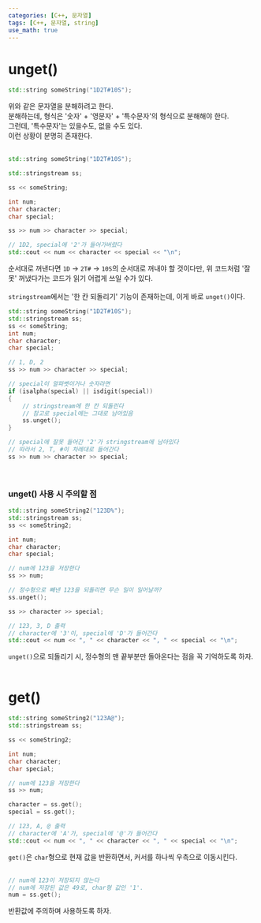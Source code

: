```yaml
---
categories: [C++, 문자열]
tags: [C++, 문자열, string]
use_math: true
---
```

# unget()
```cpp
std::string someString("1D2T#10S");
```  
위와 같은 문자열을 분해하려고 한다.  
분해하는데, 형식은 '숫자' + '영문자' + '특수문자'의 형식으로 분해해야 한다.  
그런데, '특수문자'는 있을수도, 없을 수도 있다.  
이런 상황이 분명히 존재한다.  
<br>

```cpp
std::string someString("1D2T#10S");

std::stringstream ss;

ss << someString;

int num;
char character;
char special;

ss >> num >> character >> special;

// 1D2, special에 '2'가 들어가버렸다
std::cout << num << character << special << "\n";
```  
순서대로 꺼낸다면 `1D` → `2T#` → `10S`의 순서대로 꺼내야 할 것이다만, 위 코드처럼 '잘못' 꺼냈다가는 코드가 읽기 어렵게 쓰일 수가 있다.  
<br>
`stringstream`에서는 '한 칸 되돌리기' 기능이 존재하는데, 이게 바로 `unget()`이다.  
```cpp
std::string someString("1D2T#10S");
std::stringstream ss;
ss << someString;
int num;
char character;
char special;

// 1, D, 2
ss >> num >> character >> special;

// special이 알파벳이거나 숫자라면
if (isalpha(special) || isdigit(special))
{
	// stringstream에 한 칸 되돌린다
	// 참고로 special에는 그대로 남아있음
	ss.unget();
}

// special에 잘못 들어간 '2'가 stringstream에 남아있다
// 따라서 2, T, #이 차례대로 들어간다
ss >> num >> character >> special;
```  
<br>

### unget() 사용 시 주의할 점
```cpp
std::string someString2("123D%");
std::stringstream ss;
ss << someString2;

int num;
char character;
char special;

// num에 123을 저장한다
ss >> num;

// 정수형으로 빼낸 123을 되돌리면 무슨 일이 일어날까?
ss.unget();

ss >> character >> special;

// 123, 3, D 출력
// character에 '3'이, special에 'D'가 들어간다
std::cout << num << ", " << character << ", " << special << "\n";
```  
`unget()`으로 되돌리기 시, 정수형의 맨 끝부분만 돌아온다는 점을 꼭 기억하도록 하자.  
<br>

# get()
```cpp
std::string someString2("123A@");
std::stringstream ss;

ss << someString2;

int num;
char character;
char special;

// num에 123을 저장한다
ss >> num;

character = ss.get();
special = ss.get();

// 123, A, @ 출력
// character에 'A'가, special에 '@'가 들어간다
std::cout << num << ", " << character << ", " << special << "\n";
```  
`get()`은 `char`형으로 현재 값을 반환하면서, 커서를 하나씩 우측으로 이동시킨다.  
<br>

```cpp
// num에 123이 저장되지 않는다
// num에 저장된 값은 49로, char형 값인 '1'.
num = ss.get();
```  
반환값에 주의하며 사용하도록 하자.  

